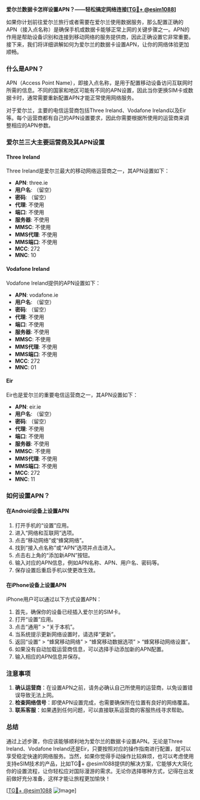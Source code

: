 **爱尔兰数据卡怎样设置APN？——轻松搞定网络连接[[TG💪+ @esim1088](https://t.me/s/esim1088)]**

如果你计划前往爱尔兰旅行或者需要在爱尔兰使用数据服务，那么配置正确的APN（接入点名称）是确保手机或数据卡能够正常上网的关键步骤之一。APN的作用是帮助设备识别和连接到移动网络的服务提供商，因此正确设置它非常重要。接下来，我们将详细讲解如何为爱尔兰的数据卡设置APN，让你的网络体验更加顺畅。

### 什么是APN？

APN（Access Point Name），即接入点名称，是用于配置移动设备访问互联网时所需的信息。不同的国家和地区可能有不同的APN设置，因此当你更换SIM卡或数据卡时，通常需要重新配置APN才能正常使用网络服务。

对于爱尔兰，主要的电信运营商包括Three Ireland、Vodafone Ireland以及Eir等。每个运营商都有自己的APN设置要求，因此你需要根据所使用的运营商来调整相应的APN参数。

### 爱尔兰三大主要运营商及其APN设置

#### Three Ireland
Three Ireland是爱尔兰最大的移动网络运营商之一，其APN设置如下：
- **APN**: three.ie
- **用户名**: （留空）
- **密码**: （留空）
- **代理**: 不使用
- **端口**: 不使用
- **服务器**: 不使用
- **MMSC**: 不使用
- **MMS代理**: 不使用
- **MMS端口**: 不使用
- **MCC**: 272
- **MNC**: 10

#### Vodafone Ireland
Vodafone Ireland提供的APN设置如下：
- **APN**: vodafone.ie
- **用户名**: （留空）
- **密码**: （留空）
- **代理**: 不使用
- **端口**: 不使用
- **服务器**: 不使用
- **MMSC**: 不使用
- **MMS代理**: 不使用
- **MMS端口**: 不使用
- **MCC**: 272
- **MNC**: 01

#### Eir
Eir也是爱尔兰的重要电信运营商之一，其APN设置如下：
- **APN**: eir.ie
- **用户名**: （留空）
- **密码**: （留空）
- **代理**: 不使用
- **端口**: 不使用
- **服务器**: 不使用
- **MMSC**: 不使用
- **MMS代理**: 不使用
- **MMS端口**: 不使用
- **MCC**: 272
- **MNC**: 11

### 如何设置APN？

#### 在Android设备上设置APN

1. 打开手机的“设置”应用。
2. 进入“网络和互联网”选项。
3. 点击“移动网络”或“蜂窝网络”。
4. 找到“接入点名称”或“APN”选项并点击进入。
5. 点击右上角的“添加新APN”按钮。
6. 输入对应的APN信息，例如APN名称、APN、用户名、密码等。
7. 保存设置后重启手机以使更改生效。

#### 在iPhone设备上设置APN

iPhone用户可以通过以下方式设置APN：

1. 首先，确保你的设备已经插入爱尔兰的SIM卡。
2. 打开“设置”应用。
3. 点击“通用” > “关于本机”。
4. 当系统提示更新网络设置时，请选择“更新”。
5. 返回“设置” > “蜂窝移动网络” > “蜂窝移动数据选项” > “蜂窝移动网络设置”。
6. 如果没有自动加载运营商信息，可以选择手动添加新的APN配置。
7. 输入相应的APN信息并保存。

### 注意事项

1. **确认运营商**：在设置APN之前，请务必确认自己所使用的运营商，以免设置错误导致无法上网。
2. **检查网络信号**：即使APN设置完成，也需要确保所在位置有良好的网络覆盖。
3. **联系客服**：如果遇到任何问题，可以直接联系运营商的客服热线寻求帮助。

### 总结

通过上述步骤，你应该能够顺利地为爱尔兰的数据卡设置APN。无论是Three Ireland、Vodafone Ireland还是Eir，只要按照对应的操作指南进行配置，就可以享受稳定快速的网络服务。当然，如果你觉得手动操作比较麻烦，也可以考虑使用支持eSIM技术的产品，比如TG💪+ @esim1088提供的解决方案，它能够大大简化你的设置流程，让你轻松应对国际漫游的需求。无论你选择哪种方式，记得在出发前做好充分准备，这样才能让旅程更加愉快！

[[TG💪+ @esim1088](https://t.me/s/esim1088) ![Image](https://i.postimg.cc/4NQfJmqS/Snipaste-2025-05-13-00-14-12.png)]